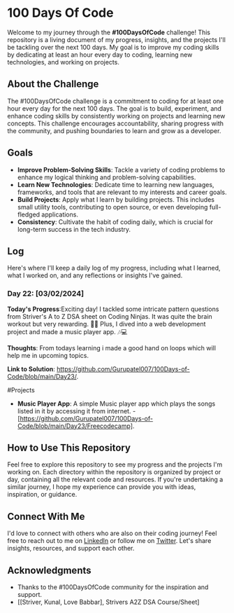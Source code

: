 # 100 Days Of Code

Welcome to my journey through the **#100DaysOfCode** challenge! This repository is a living document of my progress, insights, and the projects I'll be tackling over the next 100 days. My goal is to improve my coding skills by dedicating at least an hour every day to coding, learning new technologies, and working on projects.

## About the Challenge

The #100DaysOfCode challenge is a commitment to coding for at least one hour every day for the next 100 days. The goal is to build, experiment, and enhance coding skills by consistently working on projects and learning new concepts. This challenge encourages accountability, sharing progress with the community, and pushing boundaries to learn and grow as a developer.

## Goals

- **Improve Problem-Solving Skills**: Tackle a variety of coding problems to enhance my logical thinking and problem-solving capabilities.
- **Learn New Technologies**: Dedicate time to learning new languages, frameworks, and tools that are relevant to my interests and career goals.
- **Build Projects**: Apply what I learn by building projects. This includes small utility tools, contributing to open source, or even developing full-fledged applications.
- **Consistency**: Cultivate the habit of coding daily, which is crucial for long-term success in the tech industry.

## Log

Here's where I'll keep a daily log of my progress, including what I learned, what I worked on, and any reflections or insights I've gained.

### Day 22: [03/02/2024]

**Today's Progress**:Exciting day! I tackled some intricate pattern questions from Striver's A to Z DSA sheet on Coding Ninjas. It was quite the brain workout but very rewarding. 🧠💪 Plus, I dived into a web development project and made a music player app. 🎶💻

**Thoughts**: From todays learning i made a good hand on loops which will help me in upcoming topics.

**Link to Solution**: https://github.com/Gurupatel007/100Days-of-Code/blob/main/Day23/.

#Projects

- **Music Player App**: A simple Music player app which plays the songs listed in it by accessing it from internet. - [https://github.com/Gurupatel007/100Days-of-Code/blob/main/Day23/Freecodecamp].

## How to Use This Repository

Feel free to explore this repository to see my progress and the projects I'm working on. Each directory within the repository is organized by project or day, containing all the relevant code and resources. If you're undertaking a similar journey, I hope my experience can provide you with ideas, inspiration, or guidance.

## Connect With Me

I'd love to connect with others who are also on their coding journey! Feel free to reach out to me on [LinkedIn](www.linkedin.com/in/guru-patel-42423b219) or follow me on [Twitter](https://twitter.com/Gurupat11727321). Let's share insights, resources, and support each other.

## Acknowledgments

- Thanks to the #100DaysOfCode community for the inspiration and support.
- [[Striver, Kunal, Love Babbar], Strivers A2Z DSA Course/Sheet]
